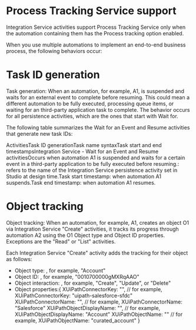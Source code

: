﻿# Process Tracking Service support

Integration Service
        activities support Process Tracking Service only when the automation containing them has the
            Process tracking option enabled.

When you use multiple automations to implement an end-to-end business process, the following
      behaviors occur:

# Task ID generation

Task generation: When an automation, for example, A1, is suspended and waits for an
        external event to complete before resuming. This could mean a different automation to be
        fully executed, processing queue items, or waiting for an third-party application task to
        complete. The behavior occurs for all persistence activities, which are the ones that start
        with Wait for.

The following table summarizes the Wait for an
          Event and Resume activities that generate new task IDs:

ActivitiesTask ID generationTask name syntaxTask start and end timestampsIntegration Service - Wait for
                      an Event and Resume activitiesOccurs when automation A1 is
                    suspended and waits for a certain event in a third-party application to be fully
                    executed before resuming.<ActivityNameInStudio>: refers to the name of the Integration Service
                    persistence activity set in Studio at design time.Task start timestamp: when automation A1 suspends.Task end timestamp: when automation A1 resumes.

# Object tracking

Object tracking: When an automation, for example, A1, creates an object O1 via Integration
        Service "Create" activities, it tracks its progress through automation A2 using the O1
          Object type and Object ID properties. Exceptions are the "Read" or "List"
        activities.

Each Integration Service "Create" activity adds the tracking for their
        object as follows:

* Object type: <IntegrationServiceObject>, for example, "Account"
* Object ID: <System Object ID>, for example, "0010700000gMXRqAAO"
* Object interaction: <Based on the activity used>, for example, "Create", "Update", or "Delete"
* Object properties:{ XUiPathConnectorKey: "<XUiPathConnectorKey>", // for example, XUiPathConnectorKey: "uipath-salesforce-sfdc" XUiPathConnectorName: "<XUiPathConnectorName>", // for example, XUiPathConnectorName: "Salesforce" XUiPathObjectDisplayName: "<XUiPathObjectDisplayName>", // for example, XUiPathObjectDisplayName: "Account" XUiPathObjectName: "<XUiPathObjectName>" // for example, XUiPathObjectName: "curated_account" }
